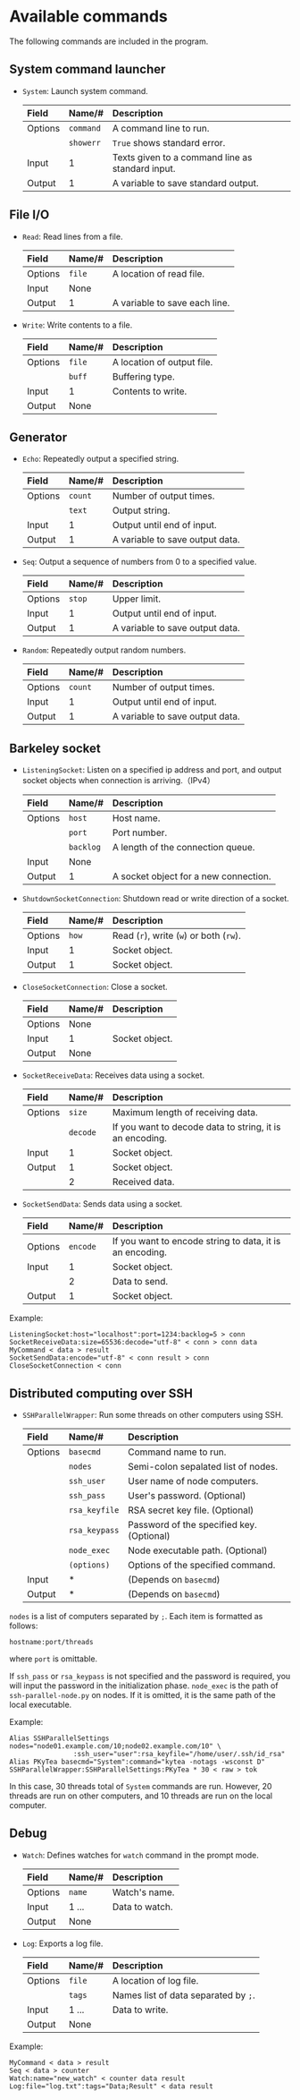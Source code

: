 Available commands
=======================================================

The following commands are included in the program.


System command launcher
-------------------------------------------------------

* ``System``: Launch system command.

  |Field     |Name/#     |Description                              |
  |:---------|:----------|:----------------------------------------|
  |Options   |``command``|A command line to run.                   |
  |          |``showerr``|``True`` shows standard error.           |
  |Input     |1          |Texts given to a command line as standard input.|
  |Output    |1          |A variable to save standard output.      |


File I/O
-------------------------------------------------------

* ``Read``: Read lines from a file.

  |Field     |Name/#     |Description                              |
  |:---------|:----------|:----------------------------------------|
  |Options   |``file``   |A location of read file.                 |
  |Input     |None       |                                         |
  |Output    |1          |A variable to save each line.            |

* ``Write``: Write contents to a file.

  |Field     |Name/#     |Description                              |
  |:---------|:----------|:----------------------------------------|
  |Options   |``file``   |A location of output file.               |
  |          |``buff``   |Buffering type.                          |
  |Input     |1          |Contents to write.                       |
  |Output    |None       |                                         |


Generator
-------------------------------------------------------

* ``Echo``: Repeatedly output a specified string.

  |Field     |Name/#     |Description                              |
  |:---------|:----------|:----------------------------------------|
  |Options   |``count``  |Number of output times.                  |
  |          |``text``   |Output string.                           |
  |Input     |1          |Output until end of input.               |
  |Output    |1          |A variable to save output data.          |

* ``Seq``: Output a sequence of numbers from 0 to a specified value.

  |Field     |Name/#     |Description                              |
  |:---------|:----------|:----------------------------------------|
  |Options   |``stop``   |Upper limit.                             |
  |Input     |1          |Output until end of input.               |
  |Output    |1          |A variable to save output data.          |

* ``Random``: Repeatedly output random numbers.

  |Field     |Name/#     |Description                              |
  |:---------|:----------|:----------------------------------------|
  |Options   |``count``  |Number of output times.                  |
  |Input     |1          |Output until end of input.               |
  |Output    |1          |A variable to save output data.          |


Barkeley socket
-------------------------------------------------------

* ``ListeningSocket``: Listen on a specified ip address and port, and output socket objects when connection is arriving.（IPv4）

  |Field     |Name/#     |Description                              |
  |:---------|:----------|:----------------------------------------|
  |Options   |``host``   |Host name.                               |
  |          |``port``   |Port number.                             |
  |          |``backlog``|A length of the connection queue.        |
  |Input     |None       |                                         |
  |Output    |1          |A socket object for a new connection.    |

* ``ShutdownSocketConnection``: Shutdown read or write direction of a socket.

  |Field     |Name/#     |Description                              |
  |:---------|:----------|:----------------------------------------|
  |Options   |``how``    |Read (``r``), write (``w``)  or both (``rw``). |
  |Input     |1          |Socket object.                           |
  |Output    |1          |Socket object.                           |

* ``CloseSocketConnection``: Close a socket.

  |Field     |Name/#     |Description                              |
  |:---------|:----------|:----------------------------------------|
  |Options   |None       |                                         |
  |Input     |1          |Socket object.                           |
  |Output    |None       |                                         |

* ``SocketReceiveData``: Receives data using a socket.

  |Field     |Name/#     |Description                              |
  |:---------|:----------|:----------------------------------------|
  |Options   |``size``   |Maximum length of receiving data.        |
  |          |``decode`` |If you want to decode data to string, it is an encoding.|
  |Input     |1          |Socket object.                           |
  |Output    |1          |Socket object.                           |
  |          |2          |Received data.                           |

* ``SocketSendData``: Sends data using a socket.

  |Field     |Name/#     |Description                              |
  |:---------|:----------|:----------------------------------------|
  |Options   |``encode`` |If you want to encode string to data, it is an encoding.|
  |Input     |1          |Socket object.                           |
  |          |2          |Data to send.                            |
  |Output    |1          |Socket object.                           |

Example:

    ListeningSocket:host="localhost":port=1234:backlog=5 > conn
    SocketReceiveData:size=65536:decode="utf-8" < conn > conn data
    MyCommand < data > result
    SocketSendData:encode="utf-8" < conn result > conn
    CloseSocketConnection < conn


Distributed computing over SSH
-------------------------------------------------------

* ``SSHParallelWrapper``: Run some threads on other computers using SSH.

  |Field     |Name/#         |Description                              |
  |:---------|:--------------|:----------------------------------------|
  |Options   |``basecmd``    |Command name to run.                     |
  |          |``nodes``      |Semi-colon sepalated list of nodes.      |
  |          |``ssh_user``   |User name of node computers.             |
  |          |``ssh_pass``   |User's password. (Optional)              |
  |          |``rsa_keyfile``|RSA secret key file. (Optional)          |
  |          |``rsa_keypass``|Password of the specified key. (Optional)|
  |          |``node_exec``  |Node executable path. (Optional)         |
  |          |``(options)``  |Options of the specified command.        |
  |Input     |*              |(Depends on ``basecmd``)                 |
  |Output    |*              |(Depends on ``basecmd``)                 |

``nodes`` is a list of computers separated by ``;``. Each item is formatted as follows:

    hostname:port/threads

where ``port`` is omittable.

If ``ssh_pass`` or ``rsa_keypass`` is not specified and the password is required,
you will input the password in the initialization phase.
``node_exec`` is the path of ``ssh-parallel-node.py`` on nodes. If it is omitted,
it is the same path of the local executable.

Example:

    Alias SSHParallelSettings nodes="node01.example.com/10;node02.example.com/10" \
                    :ssh_user="user":rsa_keyfile="/home/user/.ssh/id_rsa"
    Alias PKyTea basecmd="System":command="kytea -notags -wsconst D"
    SSHParallelWrapper:SSHParallelSettings:PKyTea * 30 < raw > tok

In this case, 30 threads total of ``System`` commands are run.
However, 20 threads are run on other computers, and 10 threads are run on the local computer.


Debug
-------------------------------------------------------

* ``Watch``: Defines watches for ``watch`` command in the prompt mode.

  |Field     |Name/#     |Description                              |
  |:---------|:----------|:----------------------------------------|
  |Options   |``name``   |Watch's name.                            |
  |Input     |1 ...      |Data to watch.                           |
  |Output    |None       |                                         |

* ``Log``: Exports a log file.

  |Field     |Name/#     |Description                              |
  |:---------|:----------|:----------------------------------------|
  |Options   |``file``   |A location of log file.                  |
  |          |``tags``   |Names list of data separated by ``;``.   |
  |Input     |1 ...      |Data to write.                           |
  |Output    |None       |                                         |

Example:

    MyCommand < data > result
    Seq < data > counter
    Watch:name="new_watch" < counter data result
    Log:file="log.txt":tags="Data;Result" < data result
